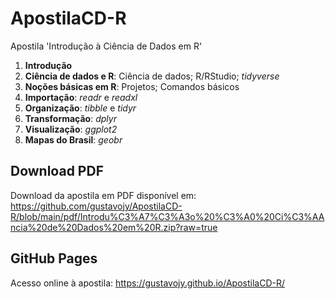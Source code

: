 # ApostilaCD-R
Apostila 'Introdução à Ciência de Dados em R'
1. **Introdução**
2. **Ciência de dados e R**: Ciência de dados; R/RStudio; *tidyverse*
3. **Noções básicas em R**: Projetos; Comandos básicos
4. **Importação**: *readr* e *readxl*
5. **Organização**: *tibble* e *tidyr*
6. **Transformação**: *dplyr*
7. **Visualização**: *ggplot2*
8. **Mapas do Brasil**: *geobr*

## Download PDF
Download da apostila em PDF disponível em: https://github.com/gustavojy/ApostilaCD-R/blob/main/pdf/Introdu%C3%A7%C3%A3o%20%C3%A0%20Ci%C3%AAncia%20de%20Dados%20em%20R.zip?raw=true

## GitHub Pages
Acesso online à apostila: https://gustavojy.github.io/ApostilaCD-R/
